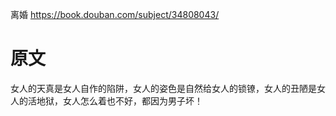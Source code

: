 
离婚 https://book.douban.com/subject/34808043/

# 原文

女人的天真是女人自作的陷阱，女人的姿色是自然给女人的锁镣，女人的丑陋是女人的活地狱，女人怎么着也不好，都因为男子坏！
